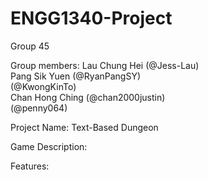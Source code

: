 # ENGG1340-Project

Group 45

Group members:
Lau Chung Hei (@Jess-Lau)\
Pang Sik Yuen (@RyanPangSY)\
(@KwongKinTo)\
Chan Hong Ching (@chan2000justin)\
(@penny064)

Project Name: Text-Based Dungeon

Game Description:


Features:

